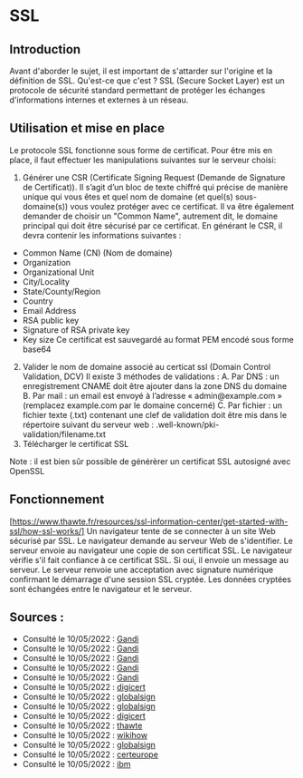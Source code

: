 # SSL
## Introduction

Avant d'aborder le sujet, il est important de s'attarder sur l'origine et la définition de SSL. 
Qu'est-ce que c'est ? SSL (Secure Socket Layer) est un protocole de sécurité standard permettant de protéger les échanges d'informations internes et externes à un réseau.
## Utilisation et mise en place
Le protocole SSL fonctionne sous forme de certificat.
Pour être mis en place, il faut effectuer les manipulations suivantes sur le serveur choisi:

1. Générer une CSR (Certificate Signing Request (Demande de Signature de Certificat)). Il s’agit d’un bloc de texte chiffré qui précise de manière unique qui vous êtes et quel nom de domaine (et quel(s) sous-domaine(s)) vous voulez protéger avec ce certificat. Il va être également demander de choisir un "Common Name", autrement dit, le domaine principal qui doit être sécurisé par ce certificat. En générant le CSR, il devra contenir les informations suivantes : 
* Common Name (CN) (Nom de domaine)
* Organization
* Organizational Unit
* City/Locality
* State/County/Region
* Country
* Email Address	
* RSA public key
* Signature of RSA private key
* Key size
Ce certificat est sauvegardé au format PEM encodé sous forme base64
2. Valider le nom de domaine associé au certicat ssl (Domain Control Validation, DCV)
Il existe 3 méthodes de validations :
A. Par DNS : un enregistrement CNAME doit être ajouter dans la zone DNS du domaine
B. Par mail : un email est envoyé à l’adresse « admin​@example​​.​com » (remplacez example.com par le domaine concerné)
C. Par fichier : un fichier texte (.txt) contenant une clef de validation doit être mis dans le répertoire suivant du serveur web : .well-known/pki-validation/filename.txt
3. Télécharger le certificat SSL

Note : il est bien sûr possible de générèrer un certificat SSL autosigné avec OpenSSL

## Fonctionnement 

[https://www.thawte.fr/resources/ssl-information-center/get-started-with-ssl/how-ssl-works/]
Un navigateur tente de se connecter à un site Web sécurisé par SSL. Le navigateur demande au serveur Web de s'identifier.
Le serveur envoie au navigateur une copie de son certificat SSL.
Le navigateur vérifie s'il fait confiance à ce certificat SSL. Si oui, il envoie un message au serveur.
Le serveur renvoie une acceptation avec signature numérique confirmant le démarrage d'une session SSL cryptée.
Les données cryptées sont échangées entre le navigateur et le serveur.

## Sources :

* Consulté le 10/05/2022 : [Gandi](https://docs.gandi.net/fr/ssl/operations_courantes/csr.html)
* Consulté le 10/05/2022 : [Gandi](https://docs.gandi.net/fr/ssl/operations_courantes/dcv.html#sommaire)
* Consulté le 10/05/2022 : [Gandi](https://docs.gandi.net/fr/ssl/operations_courantes/recuperer_certificat.html)
* Consulté le 10/05/2022 : [Gandi](https://docs.gandi.net/fr/ssl/ssl_c_est_quoi/index.html)
* Consulté le 10/05/2022 : [Gandi](https://docs.gandi.net/fr/ssl/description/index.html)
* Consulté le 10/05/2022 : [digicert](https://www.websecurity.digicert.com/security-topics/what-is-ssl-tls-https#:~:text=SSL%20stands%20for%20Secure%20Sockets,transferred%2C%20including%20potential%20personal%20details.)
* Consulté le 10/05/2022 : [globalsign](https://www.globalsign.com/fr/centre-information-ssl/definition-certificat-ssl)
* Consulté le 10/05/2022 : [globalsign](https://www.globalsign.com/fr/centre-information-ssl/definition-ssl)
* Consulté le 10/05/2022 : [digicert](https://www.websecurity.digicert.com/fr/fr/security-topics/how-does-ssl-handshake-work)
* Consulté le 10/05/2022 : [thawte](https://www.thawte.fr/resources/ssl-information-center/get-started-with-ssl/how-ssl-works/)
* Consulté le 10/05/2022 : [wikihow](https://fr.wikihow.com/installer-un-certificat-SSL#:~:text=certificat%20(CSR).-,Avant%20de%20pouvoir%20acheter%20et%20installer%20un%20certificat%20SSL%2C%20vous,la%20ligne%20de%20commande%20Apache.)
* Consulté le 10/05/2022 : [globalsign](https://www.globalsign.com/fr/blog/qu-est-ce-qu-une-demande-de-signature-de-certificat-csr)
* Consulté le 10/05/2022 : [certeurope](https://www.certeurope.fr/blog/guide-csr-certificat/#:~:text=Comment%20s'utilise%20une%20CSR,qu'il%20gardera%20secr%C3%A8te)
* Consulté le 10/05/2022 : [ibm](https://www.ibm.com/docs/fr/api-connect/5.0.x?topic=profiles-generating-self-signed-certificate-using-openssl)
